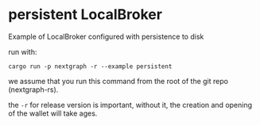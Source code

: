# persistent LocalBroker

Example of LocalBroker configured with persistence to disk

run with:

```
cargo run -p nextgraph -r --example persistent
```

we assume that you run this command from the root of the git repo (nextgraph-rs).

the `-r` for release version is important, without it, the creation and opening of the wallet will take ages.

